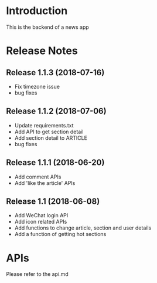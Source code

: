 # Introduction

This is the backend of a news app

# Release Notes

## Release 1.1.3 (2018-07-16)

* Fix timezone issue
* bug fixes

## Release 1.1.2 (2018-07-06)

* Update requirements.txt
* Add API to get section detail
* Add section detail to ARTICLE
* bug fixes

## Release 1.1.1 (2018-06-20)

* Add comment APIs
* Add 'like the article' APIs

## Release 1.1 (2018-06-08)

* Add WeChat login API
* Add icon related APIs
* Add functions to change article, section and user details
* Add a function of getting hot sections

# APIs

Please refer to the api.md
